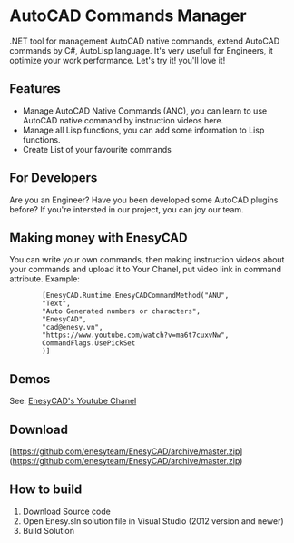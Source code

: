 # AutoCAD Commands Manager
.NET tool for management AutoCAD native commands, extend AutoCAD commands by C#, AutoLisp language. It's very usefull for Engineers, it optimize your work performance. Let's try it! you'll love it!

## Features
* Manage AutoCAD Native Commands (ANC), you can learn to use AutoCAD native command by instruction videos here.
* Manage all Lisp functions, you can add some information to Lisp functions.
* Create List of your favourite commands

## For Developers
Are you an Engineer? Have you been developed some AutoCAD plugins before? If you're intersted in our project, you can joy our team.

## **Making money** with EnesyCAD
You can write your own commands, then making instruction videos about your commands and upload it to Your Chanel, put  video link in command attribute.
Example:
```
        [EnesyCAD.Runtime.EnesyCADCommandMethod("ANU",
        "Text",
        "Auto Generated numbers or characters",
        "EnesyCAD",
        "cad@enesy.vn",
        "https://www.youtube.com/watch?v=ma6t7cuxvNw",
        CommandFlags.UsePickSet
        )]
```

## Demos
See: [EnesyCAD's Youtube Chanel](https://www.youtube.com/enesycadteam)
## Download
[https://github.com/enesyteam/EnesyCAD/archive/master.zip] (https://github.com/enesyteam/EnesyCAD/archive/master.zip)

## How to build
1. Download Source code
2. Open Enesy.sln solution file in Visual Studio (2012 version and newer)
3. Build Solution


